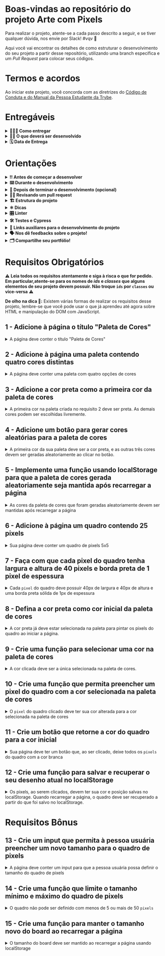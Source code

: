 # Boas-vindas ao repositório do projeto Arte com Pixels

Para realizar o projeto, atente-se a cada passo descrito a seguir, e se tiver qualquer dúvida, nos envie por Slack! #vqv :rocket:

Aqui você vai encontrar os detalhes de como estruturar o desenvolvimento do seu projeto a partir desse repositório, utilizando uma branch específica e um _Pull Request_ para colocar seus códigos.

# Termos e acordos

Ao iniciar este projeto, você concorda com as diretrizes do [Código de Conduta e do Manual da Pessoa Estudante da Trybe](https://app.betrybe.com/manual-estudante/codigo-de-etica-e-conduta).

# Entregáveis

<details>
  <summary><strong>🤷🏽‍♀️ Como entregar</strong></summary><br />

  Para entregar o seu projeto você deverá criar um _Pull Request_ neste repositório.

  Lembre-se que você pode consultar nosso conteúdo sobre [Git & GitHub](https://app.betrybe.com/course/4d67f5b4-34a6-489f-a205-b6c7dc50fc16/) e nosso [Blog - Git & GitHub](https://blog.betrybe.com/tecnologia/git-e-github/) sempre que precisar!
</details>

<details>
  <summary><strong>👨‍💻 O que deverá ser desenvolvido</strong></summary><br />

Neste projeto, você vai implementar um editor de arte com pixels em que a pessoa usuária poderá escolher uma cor em uma paleta de cores e poderá pintar o que quiser em um quadro branco 🎨 🧑‍🎨

💡 Veja o exemplo a seguir de como o projeto pode se parecer depois de pronto.

![exemplo de arte com pixels](./art-with-pixels.gif)

Você pode ~~e deve~~ ir além para deixar o projeto com a sua cara e impressionar todas as pessoas, mas não deixe de cumprir os requisitos!

</details>

<details>
  <summary><strong>🗓 Data de Entrega</strong></summary><br />

* Este projeto é individual;
* Serão `2` dias de projeto;
* Data para entrega do projeto: `25/05/2023 14:00`.

</details>

# Orientações

<details>
  <summary><strong>‼️ Antes de começar a desenvolver</strong></summary><br />

1. Clone o repositório

* Use o comando: `git clone git@github.com:tryber/sd-033-a-project-pixels-art.git`
* Entre na pasta do repositório que você acabou de clonar:
  * `cd sd-033-a-project-pixels-art`

2. Instale as dependências

* `npm install`

3. Crie uma branch a partir da branch `main`

* Verifique que você está na branch `main`
  * Exemplo: `git branch`
* Se não estiver, mude para a branch `main`
  * Exemplo: `git checkout main`
* Agora crie uma branch à qual você vai submeter os `commits` de seu projeto
  * Você deve criar uma branch no seguinte formato: `nome-sobrenome-nome-do-projeto`
  * Exemplo: `git checkout -b mariazinha-project-pixels-art`

4. Adicione as mudanças ao _stage_ do Git e faça um `commit`

* Verifique que as mudanças ainda não estão no _stage_
  * Exemplo: `git status` (devem aparecer listados os novos arquivos em vermelho)
* Adicione o novo arquivo ao _stage_ do Git
  * Exemplo:
    * `git add .` (adicionando todas as mudanças - _que estavam em vermelho_ - ao stage do Git)
    * `git status` (devem aparecer listados os arquivos em verde)
* Faça o `commit` inicial
  * Exemplo:
    * `git commit -m 'iniciando o projeto pixels art'` (fazendo o primeiro commit)
    * `git status` (deve aparecer uma mensagem tipo _nothing to commit_ )

5. Adicione a sua branch com o novo `commit` ao repositório remoto

* Usando o exemplo anterior: `git push -u origin mariazinha-project-pixels-art`

6. Crie um novo `Pull Request` _(PR)_

* Vá até a página de _Pull Requests_ do [repositório no GitHub](https://github.com/tryber/sd-033-a-project-pixels-art/pulls)
* Clique no botão verde _"New pull request"_
* Clique na caixa de seleção _"Compare"_ e escolha a sua branch **com atenção**
* Coloque um título para a sua Pull Request
  * Exemplo: "Cria tela de busca"
* Clique no botão verde "Create pull request"
* Adicione uma descrição para o _Pull Request_, e clique no botão verde _"Create pull request"_
* **Não se preocupe em preencher mais nada por enquanto!**
* Volte até a [página de _Pull Requests_ do repositório](https://github.com/tryber/sd-033-a-project-pixels-art/pulls) e confira que o seu _Pull Request_ está criado

</details>

<details>
  <summary><strong>⌨️ Durante o desenvolvimento</strong></summary>

* Faça `commits` das alterações que você fizer no código regularmente

* Lembre-se de sempre após um (ou alguns) `commits` atualizar o repositório remoto

* Os comandos que você utilizará com mais frequência são:
  1. `git status` _(para verificar o que está em vermelho - fora do stage - e o que está em verde - no stage)_;
  2. `git add` _(para adicionar arquivos ao stage do Git)_;
  3. `git commit` _(para criar um commit com os arquivos que estão no stage do Git)_;
  4. `git push` _(para enviar o commit para o repositório remoto após o passo anterior)_;
  5. `git push -u origin nome-da-branch` _(para enviar o commit para o repositório remoto na primeira vez que fizer o `push` de uma nova branch)_.

</details>

<details>
  <summary><strong>🤝 Depois de terminar o desenvolvimento (opcional)</strong></summary><br />

Para sinalizar que o seu projeto está pronto para o _"Code Review"_, faça o seguinte:

* Vá até a página **DO SEU** _Pull Request_, adicione a label de _"code-review"_ e marque seus colegas:
  * No menu à direita, clique no _link_ **"Labels"** e escolha a _label_ **code-review**;
  * No menu à direita, clique no _link_ **"Assignees"** e escolha **o seu usuário**;
  * No menu à direita, clique no _link_ **"Reviewers"** e digite `students`, selecione o time `tryber/students-sd-033-a`.

Caso tenha alguma dúvida, veja este [video explicativo](https://vimeo.com/362189205).

</details>

<details>
  <summary><strong>🕵🏿 Revisando um pull request</strong></summary><br />

Use o conteúdo sobre [Code Review](https://app.betrybe.com/course/real-life-engineer/code-review) para te ajudar a revisar os _Pull Requests_.

</details>

<details>
  <summary><strong>🏗 Estrutura do projeto</strong></summary>

* Implemente uma paleta de cores usando `javascript`, `css` e `html`;

* Crie os arquivos `index.html`, `style.css` e `script.js`, que conterão seu código HTML, CSS e JavaScript, respectivamente;

:warning: **É importante que seus arquivos tenham exatamente estes nomes!** :warning:

* Você pode adicionar outros arquivos se julgar necessário. Caso tenha alguma dúvida, poste no _Slack_;

 ⚠️ **Recomenda-se que você desenvolva seu projeto com a resolução de tela  de `1366 x 768`, a mesma que será utilizada pelo avaliador. Para facilitar a configuração da resolução, use este [plugin do `Chrome`](https://chrome.google.com/webstore/detail/window-resizer/kkelicaakdanhinjdeammmilcgefonfh?hl=en).** ⚠️

* Caso seu projeto contenha imagens, ⚠️ **Atenção**:
  * Não utilize arquivos maiores que _500Kb_;
  * Utilize uma ferramenta como [esta](https://picresize.com/pt) para redimensionar as imagens.

* Você tem liberdade para implementar novos comportamentos ao seu projeto, seja na forma de aperfeiçoamentos em requisitos propostos ou novas funcionalidades, mas atente-se para **não conflitar com os requisitos propostos**.

</details>

<details>
  <summary><strong>⚛️ Dicas</strong></summary>

* Não recomenda-se a utilização de `table`, pois o sentido semântico de construir uma tabela no HTML não tem relação  com a construção de uma grade de pixels para serem coloridos. Nesse caso, fazer uso de `table` representa uma má prática;

**Atenção ⚠️:** É importante que você inicie o projeto utilizando seus conhecimentos em **manipulação de DOM com JavaScript** pois além de ser o **objetivo do projeto**, vai deixar seu código mais limpo, fácil de ajustar e evitar repetições;

* Que tal usar um [_loop_](https://flaviocopes.com/how-to-add-event-listener-multiple-elements-javascript/) para adicionar o mesmo evento em vários elementos? Ou então a técnica de [_event bubbling_](https://gomakethings.com/attaching-multiple-elements-to-a-single-event-listener-in-vanilla-js/) combinada com `classList`?

* Se precisar consultar os valores do _CSS_ de um elemento a partir do _JavaScript_, [dê uma olhada aqui](https://www.w3schools.com/jsref/jsref_getcomputedstyle.asp);

* Para alterar alguma propriedade do _CSS_ de um elemento por meio do _JavaScript_, dê uma olhada no [atributo `style`](https://www.w3schools.com/jsref/prop_style_backgroundcolor.asp) do elemento.
* Caso a avaliação falhe com alguma mensagem de erro do tipo `[409:0326/130838.878602:FATAL:memory.cc(22)] Out of memory. size=4194304` é provável que as imagens que está utilizando são muito grandes. Tente redimensioná-las para um tamanho menor.

</details>

<details>
  <summary><strong>🎛 Linter</strong></summary><br />

Para garantir a qualidade do código, vamos utilizar neste projeto os linters `ESLint` e `StyleLint`.
Desta forma, o código estará alinhado com as boas práticas de desenvolvimento, sendo mais legível e de fácil manutenção!
  Para rodar o `ESLint` e o `StyleLint` localmente no projeto, execute os comandos abaixo:

  1. Para avaliar se os arquivos com a extensão `CSS` estão com o padrão correto

```bash
npm run lint:styles
```

  2. Para avaliar se os arquivos com a extensão `JS` estão com o padrão correto

```bash
npm run lint
```

⚠️ **Atenção** O `ESLint` e o `StyleLint` não serão avaliados neste projeto. Você pode rodar os testes localmente e fazer as correções se desejar. ⚠️

</details>

<details>
  <summary><strong>🛠 Testes e Cypress</strong></summary><br />

O Cypress é uma ferramenta de teste de front-end desenvolvida para a web. Antes de utilizá-lo, certifique-se de ter executado o comando `npm install` dentro do projeto.

Você pode rodar o Cypress localmente para verificar se seus requisitos estão passando, para isso execute um dos seguintes comandos:

1. Para executar os testes apenas no terminal:

```bash
npm test
```

2. Para executar os testes e vê-los rodando em uma janela de navegador:

```bash
npm run cypress:open
```

Após executar o comando acima, uma janela de navegador será aberta e, então, você poderá escolher o arquivo de teste a ser executado ou escolher `Run all specs` para executar todos os arquivos

Assista [este vídeo](https://vimeo.com/539240375/a116a166b9) para ver como rodar o Cypress localmente 😉🎙

* Siga este passo a passo para verificar os **detalhes da execução do avaliador**:

  * Na página do seu _Pull Request_, acima do "botão de merge", procure por _**"Evaluator job"**_ e clique no link _**"Details"**_;

  * Na página que se abrirá, clique na linha _**"Cypress evaluator step"**_ ;

  * Analise os resultados a partir da mensagem _**"(Run Starting)"**_;

  * Caso tenha dúvidas, consulte [este vídeo](https://vimeo.com/420861252) ou poste a sua dúvida no _Slack_.

⚠️ **O avaliador automático não necessariamente avalia seu projeto na ordem em que os requisitos aparecem no readme. Isso acontece para deixar o processo de avaliação mais rápido. Então, não se assuste se isso acontecer, ok?**

* Contudo, tenha em mente que **nada além do que for pedido nos requisitos será avaliado**. _Esta é uma oportunidade de você exercitar sua criatividade e experimentar com os conhecimentos adquiridos._

O não cumprimento de um requisito, total ou parcialmente, impactará em sua avaliação.

</details>

<details>
  <summary><strong>🔗 Links auxiliares para o desenvolvimento
do projeto</strong></summary>

* Como pessoa desenvolvedora você deve fazer pesquisas para auxiliar o seu entendimento do assunto. Assim, para solucionar os requisitos do projeto é inevitável e estimulado que pesquisas sejam feitas nas mais variadas fontes (plataforma da Trybe, google, youtube, etc) sempre tomando cuidado para utilizar fontes **confiáveis** nas pesquisas da Internet, como por exemplo:

  * [Javascript.com](http://javascript.com/)

  * [W3Schools](https://www.w3schools.com/js/default.asp)

  * [MDN](https://developer.mozilla.org/pt-BR/docs/Web/JavaScript)

  * [StackOverflow](https://pt.stackoverflow.com/questions/tagged/javascript)

</details>

<details>
  <summary><strong>🗣 Nos dê feedbacks sobre o projeto!</strong></summary><br />

Ao finalizar e submeter o projeto, não se esqueça de avaliar sua experiência preenchendo o formulário. **Leva menos de 3 minutos!**

Link: [Formulário de avaliação do projeto](https://be-trybe.typeform.com/to/ZTeR4IbH#cohort_hidden=CH33-A&template=betrybe/sd-0x-project-pixels-art)

</details>

<details>
  <summary><strong>🗂 Compartilhe seu portfólio!</strong></summary><br />

Você sabia que o **LinkedIn** é a principal rede social profissional e compartilhar o seu aprendizado lá é muito importante para quem deseja construir uma carreira de sucesso?

Compartilhe esse projeto no seu **LinkedIn**, marque o perfil da Trybe (**@trybe**) e mostre para a sua rede toda a sua evolução.

</details>

# Requisitos Obrigatórios

:warning: **Leia todos os requisitos atentamente e siga à risca o que for pedido. Em particular,**atente-se para os nomes de _ids_  e _classes_ que alguns elementos de seu projeto devem possuir**. Não troque `ids` por `classes` ou vice-versa** :warning:

**De olho na dica 👀:** Existem várias formas de realizar os requisitos desse projeto, lembre-se que você pode usar o que já aprendeu até agora sobre HTML e manipulação do DOM com JavaScript.

## 1 - Adicione à página o título "Paleta de Cores"

<details>
  <summary>A página deve conter o título "Paleta de Cores"</summary><br />

* O título deverá ficar dentro de uma tag `h1` com o `id` denominado `title`;

* O texto do título deve ser **exatamente** "Paleta de Cores".

**O que será testado:**

* O título deve possuir a tag `h1`;
* O título deve possuir o `id` `title`;
* O título deve ser `Paleta de Cores`.

</details>

## 2 - Adicione à página uma paleta contendo quatro cores distintas

<details>
  <summary>A página deve conter uma paleta com quatro opções de cores</summary>

* A paleta de cores deve ser um elemento com `id` denominado `color-palette`, e cada cor individual contida na paleta de cores deve possuir a `classe` chamada `color`;

* A cor de fundo de cada elemento da paleta deverá ser a cor que o elemento representa. **A única cor não permitida na paleta é a cor branca**;

* Cada elemento da paleta de cores deverá ter uma borda preta, sólida e com 1 pixel de largura;

* A paleta de cores deverá listar todas as cores disponíveis para utilização lado a lado, e deverá ser posicionada abaixo do título `Paleta de Cores`;

* A paleta de cores não deve conter cores repetidas.

**O que será testado:**

* A paleta de cores deve possuir o `id` `color-palette`;

* As cores individuais da paleta devem possuir a `classe` `color`;

* A cor de fundo de cada elemento da paleta é a cor que o elemento representa :warning: **A única cor não permitida na paleta é a cor branca** :warning:;

* Os elementos da paleta de cores devem ter borda preta, sólida e com 1 pixel de largura;

* As cores da paleta devem estar lado a lado;

* A paleta de cores deve estar posicionada abaixo do título `Paleta de Cores`;

* A paleta de cores não pode conter cores repetidas.

</details>

## 3 - Adicione a cor **preta** como a primeira cor da paleta de cores

<details>
  <summary>A primeira cor na paleta criada no requisito 2 deve ser preta. As demais cores podem ser escolhidas livremente. </summary><br />

**O que será testado:**

* A primeira cor da paleta deve possuir `background-color` preto;

</details>

## 4 - Adicione um botão para gerar cores aleatórias para a paleta de cores

<details>
  <summary>A primeira cor da sua paleta deve ser a cor preta, e as outras três cores devem ser geradas aleatoriamente ao clicar no botão.</summary><br />

**O que será testado:**

* O botão deve possuir o `id` denominado `button-random-color`;

* O botão deve possuir o texto `Cores aleatórias`;

* As cores geradas na paleta são diferentes a cada click do botão;

* A cor preta deve ser mantida como a primeira na sua paleta de cores.

</details>

## 5 - Implemente uma função usando localStorage para que a paleta de cores gerada aleatoriamente seja mantida após recarregar a página

<details>

  <summary>As cores da paleta de cores que foram geradas aleatoriamente devem ser mantidas após recarregar a página</summary><br />

**O que será testado:**

* A paleta gerada deve ser salva no localStorage com a chave `colorPalette`;

* A paleta gerada deve ser mantida ao recarregar a página.

</details>

## 6 - Adicione à página um quadro contendo 25 pixels

<details>
  <summary>Sua página deve conter um quadro de pixels 5x5</summary>

* O quadro de _pixels_ deve estar visível na tela e ter 5 elementos de largura e 5 elementos de comprimento;

* O quadro de _pixels_ deve possuir o `id` denominado `pixel-board`, e cada _pixel_ individual dentro do quadro deve possuir a `classe` denominada `pixel`;

* A cor inicial dos _pixels_ que compõem o quadro de pixels deve ser branca;

* O quadro de _pixels_ deve aparecer abaixo da paleta de cores.

**De olho na dica 👀:** use [_loops_](https://app.betrybe.com/learn/course/5e938f69-6e32-43b3-9685-c936530fd326/module/fc998c60-386e-46bc-83ca-4269beb17e17/section/4791fd2b-f154-4c25-b4eb-cef521db8e61/day/93d3326f-99ca-47cf-99d8-e93baa78a169/lesson/80b60572-db01-4773-82ba-ab59a48562af) para evitar trabalhos repetitivos.

**O que será testado:**

* O quadro de _pixels_ deve possuir o `id` `pixel-board` e deve estar renderizado na tela;

* Cada pixel individual dentro do quadro deve possuir a `classe` `pixel`;

* A cor inicial dos _pixels_ dentro do quadro deve ser branca;

* O quadro de _pixels_ deve aparecer abaixo da paleta de cores.

</details>

## 7 - Faça com que cada pixel do quadro tenha largura e altura de 40 pixels e borda preta de 1 pixel de espessura

<details>
  <summary>Cada <code>pixel</code> do quadro deve possuir 40px de largura e 40px de altura e uma borda preta sólida de 1px de espessura</summary><br />

**O que será testado:**

* O quadro de _pixels_ deve possuir altura e comprimento de 5 elementos;

* Os elementos do quadro devem possuir 40 px de altura e 40 px de largura, incluindo o seu conteúdo e excluindo a borda preta;

* Os elementos do quadro devem possuir borda preta sólida de 1px de espessura.

</details>

## 8 - Defina a cor preta como cor inicial da paleta de cores

<details>
  <summary>A cor preta já deve estar selecionada na paleta para pintar os pixels do quadro ao iniciar a página.</summary>

* O elemento que posteriormente deverá receber a classe selected deve ser um dos elementos que possuem a classe color, como especificado no requisito 2.

* O elemento da cor preta deve possuir inicialmente a classe `selected`.

**O que será testado:**

* O elemento da cor preta possui, inicialmente, a classe `selected`;

* Nenhuma outra cor da paleta pode ter a classe `selected` ao carregar a página.

</details>

## 9 - Crie uma função para selecionar uma cor na paleta de cores

<details>
  <summary>A cor clicada deve ser a única selecionada na paleta de cores.</summary>

* A cor clicada deve receber a `classe` `selected` e a cor previamente selecionada deve perder esta `classe`;

* Somente uma das cores da paleta pode ter a classe `selected` de cada vez;

* Os elementos que deverão receber a `classe` `selected` devem ser os mesmos elementos que possuem a classe `color`, como especificado no **requisito 2**.

**O que será testado:**

* Somente uma cor da paleta de cores pode ter a classe `selected` de cada vez;

* Os pixels dentro do quadro não devem ter a classe `selected` quando são clicados.

</details>

## 10 - Crie uma função que permita preencher um pixel do quadro com a cor selecionada na paleta de cores

<details>
  <summary>O <code>pixel</code> do quadro clicado deve ter sua cor alterada para a cor selecionada na paleta de cores</summary><br />

**O que será testado:**

* Ao carregar a página deve ser possível pintar os pixels do quadro de preto;

* Após selecionar outra cor na paleta de cores, é possível pintar os pixels do quadro com essa cor;

* Somente o pixel que foi clicado deve ter a cor alterada, sem influenciar na cor dos demais pixels.

</details>

## 11 - Crie um botão que retorne a cor do quadro para a cor inicial

<details>
  <summary>Sua página deve ter um botão que, ao ser clicado, deixe todos os <code>pixels</code> do quadro com a cor branca</summary><br />

**O que será testado:**

* O botão deve possuir o `id` `clear-board`;

* O botão deve estar posicionado entre a paleta de cores e o quadro de pixels;

* O botão deve possuir o texto `Limpar`;

* O botão ao ser clicado, deve deixar todos os pixels do quadro preenchidos de branco.

</details>

## 12 - Crie uma função para salvar e recuperar o seu desenho atual no localStorage

<details>
  <summary>Os pixels, ao serem clicados, devem ter sua cor e posição salvas no localStorage. Quando recarregar a página, o quadro deve ser recuperado a partir do que foi salvo no localStorage.</summary><br />

**O que será testado:**

* Os pixels pintados devem ser salvos no localStorage com a chave `pixelBoard`;

* O quadro deve ser preenchido com as mesmas cores utilizadas anteriormente, nas posições corretas ao recarregar a página

</details>

# Requisitos Bônus

## 13 - Crie um input que permita à pessoa usuária preencher um novo tamanho para o quadro de pixels

<details>
  <summary>A página deve conter um input para que a pessoa usuária possa definir o tamanho do quadro de pixels</summary>

* Crie um input com `id` `board-size` posicionado entre a paleta de cores e o quadro de pixels para receber um valor maior que zero para definir o tamanho do quadro de pixels.

* Crie um botão que deve conter o texto "VQV" e `id` `generate-board`;

* O input e o botão com o texto "VQV" devem ter o mesmo `parent-node`;

* O botão, ao ser clicado, deve alterar o tamanho do quadro para **N** pixels de largura e **N** pixels de altura, em que **N** é o número inserido no input. Ou seja, se o valor passado para o input for igual a 7, ao clicar no botão, será gerado um quadro de 49 pixels (7 pixels de largura x 7 pixels de altura);

* O input só deve aceitar número maiores que zero. Essa restrição **deve** ser feita usando os atributos do elemento `input`;

* Se nenhum valor for colocado no input ao clicar no botão, mostre um `alert` com o texto: "Board inválido!";

* O novo quadro deve ter todos os pixels preenchidos com a cor branca.

* O quadro salvo no localStorage deve ser apagado.

**O que será testado:**

* O input deve possuir o `id` `board-size`;

* O input deve aceitar apenas números maiores que zero. Essa restrição deve ser feita usando os atributos do elemento `input`;

* O input deve estar posicionado entre a paleta de cores e o quadro de pixels;

* O botão deve possuir o `id` `generate-board`;

* O botão deve possuir o texto `VQV`;

* O input e o botão com o texto "VQV" devem ter o mesmo `parent-node`;

* O botão, ao ser clicado, deve mudar o tamanho do board usando o valor do input;

* O botão, ao ser clicado sem valor definido no input, deve emitir um `alert` com o texto: `Board inválido!`;

* O quadro gerado deve ter todos os pixels preenchidos com a cor branca.

</details>

## 14 - Crie uma função que limite o tamanho mínimo e máximo do quadro de pixels

<details>
  <summary>O quadro não pode ser definido com menos de 5 ou mais de 50 <code>pixels</code></summary>

* Caso o valor digitado no input `board-size` esteja fora do intervalo de 5 a 50, faça:

  1. Para um valor de `board-size` menor que 5, considere 5 `pixels` como o valor padrão;

  2. Para um valor de `board-size` maior que 50, considere 50 `pixels` como o valor padrão.

**O que será testado:**

* A altura do board pode ser igual a 50;

* A altura do board é 5 pixels quando um valor menor que 5 é colocado no input;

* A altura do board é 50 pixels quando um valor maior que 50 é colocado no input.

</details>

## 15 - Crie uma função para manter o tamanho novo do board ao recarregar a página

<details>
  <summary>O tamanho do board deve ser mantido ao recarregar a página usando localStorage</summary><br />

**O que será testado:**

* O tamanho do board gerado deve ser salvo no localStorage com a chave `boardSize`;

* O quadro deve ter o mesmo tamanho gerado ao recarregar a página.

</details>

